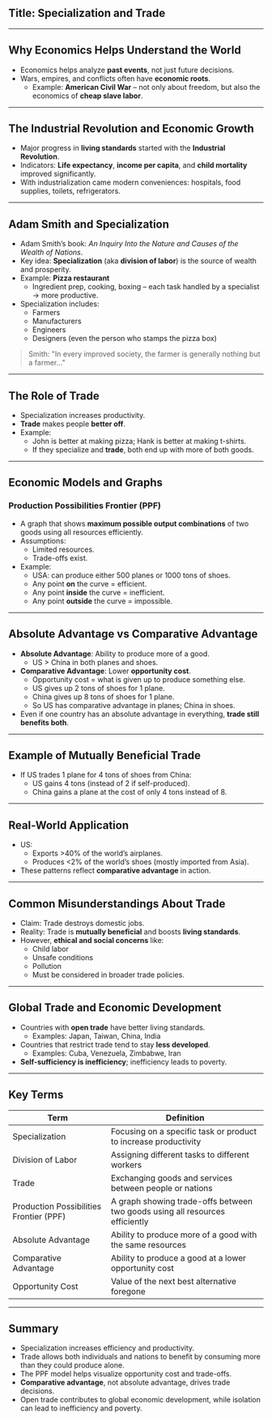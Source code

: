 ## Title: Specialization and Trade

---

## Why Economics Helps Understand the World
- Economics helps analyze **past events**, not just future decisions.
- Wars, empires, and conflicts often have **economic roots**.
  - Example: **American Civil War** – not only about freedom, but also the economics of **cheap slave labor**.

---

## The Industrial Revolution and Economic Growth
- Major progress in **living standards** started with the **Industrial Revolution**.
- Indicators: **Life expectancy**, **income per capita**, and **child mortality** improved significantly.
- With industrialization came modern conveniences: hospitals, food supplies, toilets, refrigerators.

---

## Adam Smith and Specialization
- Adam Smith’s book: *An Inquiry Into the Nature and Causes of the Wealth of Nations*.
- Key idea: **Specialization** (aka **division of labor**) is the source of wealth and prosperity.
- Example: **Pizza restaurant**
  - Ingredient prep, cooking, boxing – each task handled by a specialist → more productive.
- Specialization includes:
  - Farmers
  - Manufacturers
  - Engineers
  - Designers (even the person who stamps the pizza box)

> Smith: "In every improved society, the farmer is generally nothing but a farmer..."

---

## The Role of Trade
- Specialization increases productivity.
- **Trade** makes people **better off**.
- Example:
  - John is better at making pizza; Hank is better at making t-shirts.
  - If they specialize and **trade**, both end up with more of both goods.

---

## Economic Models and Graphs
### Production Possibilities Frontier (PPF)
- A graph that shows **maximum possible output combinations** of two goods using all resources efficiently.
- Assumptions:
  - Limited resources.
  - Trade-offs exist.
- Example:
  - USA: can produce either 500 planes or 1000 tons of shoes.
  - Any point **on** the curve = efficient.
  - Any point **inside** the curve = inefficient.
  - Any point **outside** the curve = impossible.

---

## Absolute Advantage vs Comparative Advantage
- **Absolute Advantage**: Ability to produce more of a good.
  - US > China in both planes and shoes.
- **Comparative Advantage**: Lower **opportunity cost**.
  - Opportunity cost = what is given up to produce something else.
  - US gives up 2 tons of shoes for 1 plane.
  - China gives up 8 tons of shoes for 1 plane.
  - So US has comparative advantage in planes; China in shoes.
- Even if one country has an absolute advantage in everything, **trade still benefits both**.

---

## Example of Mutually Beneficial Trade
- If US trades 1 plane for 4 tons of shoes from China:
  - US gains 4 tons (instead of 2 if self-produced).
  - China gains a plane at the cost of only 4 tons instead of 8.

---

## Real-World Application
- US:
  - Exports >40% of the world’s airplanes.
  - Produces <2% of the world’s shoes (mostly imported from Asia).
- These patterns reflect **comparative advantage** in action.

---

## Common Misunderstandings About Trade
- Claim: Trade destroys domestic jobs.
- Reality: Trade is **mutually beneficial** and boosts **living standards**.
- However, **ethical and social concerns** like:
  - Child labor
  - Unsafe conditions
  - Pollution
  - Must be considered in broader trade policies.

---

## Global Trade and Economic Development
- Countries with **open trade** have better living standards.
  - Examples: Japan, Taiwan, China, India
- Countries that restrict trade tend to stay **less developed**.
  - Examples: Cuba, Venezuela, Zimbabwe, Iran
- **Self-sufficiency is inefficiency**; inefficiency leads to poverty.

---

## Key Terms

| Term                  | Definition                                                                 |
|------------------------|---------------------------------------------------------------------------|
| Specialization         | Focusing on a specific task or product to increase productivity            |
| Division of Labor      | Assigning different tasks to different workers                             |
| Trade                  | Exchanging goods and services between people or nations                    |
| Production Possibilities Frontier (PPF) | A graph showing trade-offs between two goods using all resources efficiently |
| Absolute Advantage     | Ability to produce more of a good with the same resources                  |
| Comparative Advantage  | Ability to produce a good at a lower opportunity cost                      |
| Opportunity Cost       | Value of the next best alternative foregone                                |

---

## Summary
- Specialization increases efficiency and productivity.
- Trade allows both individuals and nations to benefit by consuming more than they could produce alone.
- The PPF model helps visualize opportunity cost and trade-offs.
- **Comparative advantage**, not absolute advantage, drives trade decisions.
- Open trade contributes to global economic development, while isolation can lead to inefficiency and poverty.
